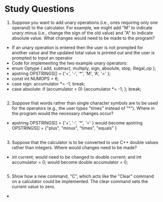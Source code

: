 # Study Questions

1. Suppose you want to add unary operations (i.e., ones requiring only one
operand) to the calculator. For example, we might add "M" to indicate
unary minus (i.e., change the sign of the old value) and "A" to indicate
absolute value. What changes would need to be made to the program?

- If an unary operation is entered then the user is not prompted for another value and the updated total value is printed out and the user is prompted to input an operator
- Code for implementing the two example unary operators:
- enum Optype { add, subtract, multiply, sign, absolute, stop, illegal_op };
- apstring OPSTRINGS[] = {'+', '-', '*', 'M', 'A', '=' };
- const int NUMOPS = 6; 
- case sign:
accumulator *= -1;
break;
- case absolute:
if (accumulator < 0) {accumulator *= -1; };
break;

##
2. Suppose that words rather than single character symbols are to be used
for the operators (e.g., the user types "times" instead of "*"). Where in
the program would the necessary changes occur?

- apstring OPSTRINGS[] = {'+', '-', '*', '=' } would become apstring OPSTRINGS[] = {"plus", "minus", "times", "equals" }
##
3. Suppose that the calculator is to be converted to use C++ double values
rather than integers. Where would changes need to be made?

- int current; would need to be changed to double current; and int accumulator = 0; would become double accumulator = 0;
##
5. Show how a new command, "C", which acts like the "Clear" command on
a calculator could be implemented. The clear command sets the current
value to zero.

- 